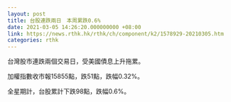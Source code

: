 ```yaml
---
layout: post
title: 台股連跌兩日　本周累跌0.6%
date: 2021-03-05 14:26:20.000000000 +08:00
link: https://news.rthk.hk/rthk/ch/component/k2/1578929-20210305.htm
categories: rthk
---
```


台灣股市連跌兩個交易日，受美國債息上升拖累。

加權指數收市報15855點，跌51點，跌幅0.32%。

全星期計，台股累計下跌98點，跌幅0.6%。

